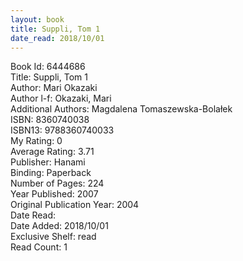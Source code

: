 ```yaml
---
layout: book
title: Suppli, Tom 1
date_read: 2018/10/01
---
```


Book Id: 6444686<br />
Title: Suppli, Tom 1<br />
Author: Mari Okazaki<br />
Author l-f: Okazaki, Mari<br />
Additional Authors: Magdalena Tomaszewska-Bolałek<br />
ISBN: 8360740038<br />
ISBN13: 9788360740033<br />
My Rating: 0<br />
Average Rating: 3.71<br />
Publisher: Hanami<br />
Binding: Paperback<br />
Number of Pages: 224<br />
Year Published: 2007<br />
Original Publication Year: 2004<br />
Date Read: <br />
Date Added: 2018/10/01<br />
Exclusive Shelf: read<br />
Read Count: 1<br />

